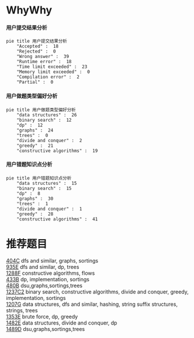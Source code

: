 # WhyWhy

<!-- tabs:start -->



#### **用户提交结果分析**

```mermaid
pie title 用户提交结果分析
    "Accepted" :  18
    "Rejected" :  0
    "Wrong answer" :  39
    "Runtime error" :  18
    "Time limit exceeded" :  23
    "Memory limit exceeded" :  0
    "Compilation error" :  2
    "Partial" :  0
```

#### **用户做题类型偏好分析**

```mermaid
pie title 用户做题类型偏好分析
    "data structures" :  26
    "binary search" :  12
    "dp" :  12
    "graphs" :  24
    "trees" :  0
    "divide and conquer" :  2
    "greedy" :  21
    "constructive algorithms" :  19
```
#### **用户错题知识点分析**

```mermaid
pie title 用户错题知识点分析
    "data structures" :  15
    "binary search" :  15
    "dp" :  8
    "graphs" :  30
    "trees" :  1
    "divide and conquer" :  1
    "greedy" :  28
    "constructive algorithms" :  41
```



<!-- tabs:end -->
# 推荐题目
[404C](https://codeforces.com/contest/404/problem/C)		dfs and similar,
                        graphs,
                        sortings		  
[935E](https://codeforces.com/contest/935/problem/E)		dfs and similar,
                        dp,
                        trees		  
[1288F](https://codeforces.com/contest/1288/problem/F)		constructive algorithms,
                        flows		  
[433B](https://codeforces.com/contest/433/problem/B)		dp,
                        implementation,
                        sortings		  
[480B](https://codeforces.com/contest/480/problem/B)		dsu,graphs,sortings,trees		  
[1237C2](https://codeforces.com/contest/1237C/problem/2)		binary search,
                        constructive algorithms,
                        divide and conquer,
                        greedy,
                        implementation,
                        sortings		  
[1207G](https://codeforces.com/contest/1207/problem/G)		data structures,
                        dfs and similar,
                        hashing,
                        string suffix structures,
                        strings,
                        trees		  
[1353E](https://codeforces.com/contest/1353/problem/E)		brute force,
                        dp,
                        greedy		  
[1482E](https://codeforces.com/contest/1482/problem/E)		data structures,
                        divide and conquer,
                        dp		  
[1489D](https://codeforces.com/contest/1489/problem/D)		dsu,graphs,sortings,trees		  

